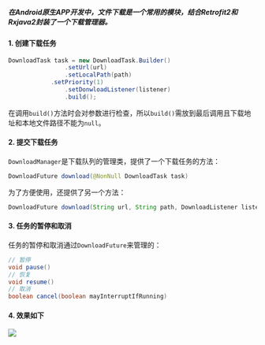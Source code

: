 ##### 在Android原生APP开发中，文件下载是一个常用的模块，结合Retrofit2和Rxjava2封装了一个下载管理器。 

#### 1. 创建下载任务  

```java
DownloadTask task = new DownloadTask.Builder()
                .setUrl(url)
                .setLocalPath(path)
	        .setPriority(1)
                .setDonwloadListener(listener)
                .build();
```
在调用`build()`方法时会对参数进行检查，所以`build()`需放到最后调用且下载地址和本地文件路径不能为`null`。  

#### 2. 提交下载任务  

`DownloadManager`是下载队列的管理类，提供了一个下载任务的方法：  

```java
DownloadFuture download(@NonNull DownloadTask task)
```
为了方便使用，还提供了另一个方法：  

```java
DownloadFuture download(String url, String path, DownloadListener listener)
```

#### 3. 任务的暂停和取消  

任务的暂停和取消通过`DownloadFuture`来管理的：  

```java
// 暂停
void pause()
// 恢复
void resume()
// 取消
boolean cancel(boolean mayInterruptIfRunning)
```

#### 4. 效果如下  

![](https://i.imgur.com/QUujPND.gif)
